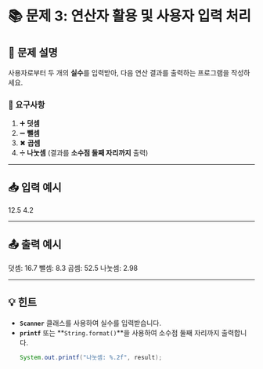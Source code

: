 # 📚 문제 3: 연산자 활용 및 사용자 입력 처리

## 📝 **문제 설명**
사용자로부터 두 개의 **실수**를 입력받아, 다음 연산 결과를 출력하는 프로그램을 작성하세요.

### 🎯 **요구사항**
1. ➕ **덧셈**
2. ➖ **뺄셈**
3. ✖ **곱셈**
4. ➗ **나눗셈** (결과를 **소수점 둘째 자리까지** 출력)

---

## 📥 **입력 예시**
12.5 4.2



---

## 📤 **출력 예시**
덧셈: 16.7 뺄셈: 8.3 곱셈: 52.5 나눗셈: 2.98


---

## 💡 **힌트**
- **`Scanner`** 클래스를 사용하여 실수를 입력받습니다.
- **`printf`** 또는 **`String.format()`**을 사용하여 소수점 둘째 자리까지 출력합니다.
  ```java
  System.out.printf("나눗셈: %.2f", result);